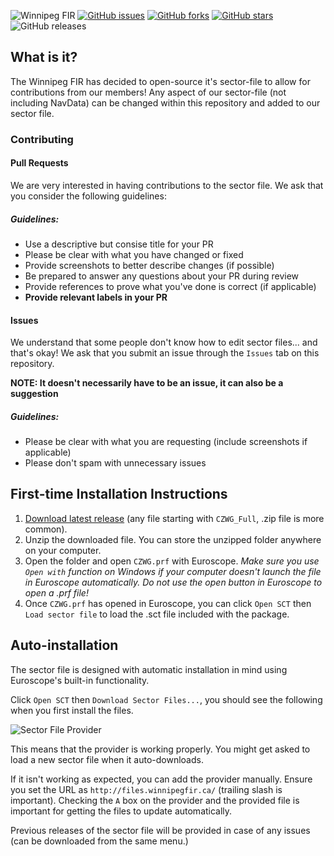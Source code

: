 ![Winnipeg FIR](https://winnipegfir.ca/storage/files/uploads/1638293555.png)
[![GitHub issues](https://img.shields.io/github/issues/winnipegfir/ZWG-Enhanced-Sector-File)](https://github.com/winnipegfir/ZWG-Enhanced-Sector-File/issues)
[![GitHub forks](https://img.shields.io/github/forks/winnipegfir/ZWG-Enhanced-Sector-File)](https://github.com/winnipegfir/ZWG-Enhanced-Sector-File/network)
[![GitHub stars](https://img.shields.io/github/stars/winnipegfir/ZWG-Enhanced-Sector-File)](https://github.com/winnipegfir/ZWG-Enhanced-Sector-File/stargazers)
![GitHub releases](https://img.shields.io/github/v/release/winnipegfir/ZWG-Enhanced-Sector-File)

## What is it?
The Winnipeg FIR has decided to open-source it's sector-file to allow for contributions from our members! Any aspect of our sector-file (not including NavData) can be changed within this repository and added to our sector file.

### Contributing
#### Pull Requests
We are very interested in having contributions to the sector file. We ask that you consider the following guidelines:

##### Guidelines:
- Use a descriptive but consise title for your PR
- Please be clear with what you have changed or fixed
- Provide screenshots to better describe changes (if possible)
- Be prepared to answer any questions about your PR during review
- Provide references to prove what you've done is correct (if applicable)
- **Provide relevant labels in your PR**

#### Issues
We understand that some people don't know how to edit sector files... and that's okay! We ask that you submit an issue through the `Issues` tab on this repository.

**NOTE: It doesn't necessarily have to be an issue, it can also be a suggestion**

##### Guidelines:
- Please be clear with what you are requesting (include screenshots if applicable)
- Please don't spam with unnecessary issues

## First-time Installation Instructions
1. [Download latest release](https://github.com/winnipegfir/ZWG-Enhanced-Sector-File/releases) (any file starting with `CZWG_Full`, .zip file is more common).
2. Unzip the downloaded file. You can store the unzipped folder anywhere on your computer.
3. Open the folder and open `CZWG.prf` with Euroscope.
*Make sure you use `Open with` function on Windows if your computer doesn't launch the file in Euroscope automatically. Do not use the open button in Euroscope to open a .prf file!*
4. Once `CZWG.prf` has opened in Euroscope, you can click `Open SCT` then `Load sector file` to load the .sct file included with the package.

## Auto-installation
The sector file is designed with automatic installation in mind using Euroscope's built-in functionality.

Click `Open SCT` then `Download Sector Files...`, you should see the following when you first install the files.

![Sector File Provider](https://i.imgur.com/K70pZhV.png)

This means that the provider is working properly. You might get asked to load a new sector file when it auto-downloads.

If it isn't working as expected, you can add the provider manually. Ensure you set the URL as `http://files.winnipegfir.ca/` (trailing slash is important). Checking the `A` box on the provider and the provided file is important for getting the files to update automatically.

Previous releases of the sector file will be provided in case of any issues (can be downloaded from the same menu.)
